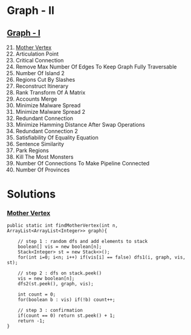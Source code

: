# Graph - II

## [Graph - I](https://github.com/xahinds2/DataStructures/blob/main/04_graph_I.md)

21. [Mother Vertex](#mother-vertex)
22. Articulation Point
23. Critical Connection
24. Remove Max Number Of Edges To Keep Graph Fully Traversable
25. Number Of Island 2
26. Regions Cut By Slashes
27. Reconstruct Itinerary
28. Rank Transform Of A Matrix
29. Accounts Merge
30. Minimize Malware Spread
31. Minimize Malware Spread 2
32. Redundant Connection
33. Minimize Hamming Distance After Swap Operations
34. Redundant Connection 2
35. Satisfiability Of Equality Equation
36. Sentence Similarity
37. Park Regions
38. Kill The Most Monsters
39. Number Of Connections To Make Pipeline Connected
40. Number Of Provinces

# Solutions

### [Mother Vertex](https://www.pepcoding.com/resources/data-structures-and-algorithms-in-java-levelup/graphs/mother-vertex-official/ojquestion)

    public static int findMotherVertex(int n, ArrayList<ArrayList<Integer>> graph){
        
        // step 1 : random dfs and add elements to stack
        boolean[] vis = new boolean[n];
        Stack<Integer> st = new Stack<>();
        for(int i=0; i<n; i++) if(vis[i] == false) dfs1(i, graph, vis, st);
        
        // step 2 : dfs on stack.peek()
        vis = new boolean[n];
        dfs2(st.peek(), graph, vis);
        
        int count = 0;
        for(boolean b : vis) if(!b) count++;
        
        // step 3 : confirmation
        if(count == 0) return st.peek() + 1;
        return -1;
    }
